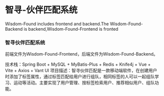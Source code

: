 # 智寻-伙伴匹配系统 

Wisdom-Found includes frontend and backend.The Wisdom-Found-Backend is backend,Wisdom-Found-Frontend is fronted

### 智寻伙伴匹配系统

前端文件为Wisdom-Found-Frontend，后端文件为Wisdom-Found-Backend。

技术栈：Spring Boot + MySQL + MyBatis-Plus + Redis + Knife4j + Vue + Vite + Axios + Vant UI
项目描述：智寻伙伴匹配是一款移动端软件，在创建用户时添加了标签属性，通过标签匹配给用户进行组队，相同标签的人可以一起组队学习、运动等活动。主要实现了用户管理、按标签检索用户、推荐相似用户、组队功能。

